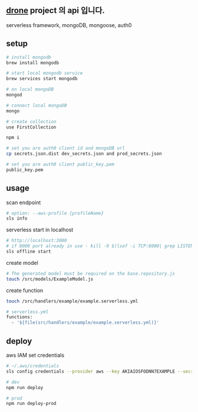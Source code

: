 ## [drone](https://github.com/navystyle/drone) project 의 api 입니다.
serverless framework, mongoDB, mongoose, auth0

## setup
```bash
# install mongodb
brew install mongodb

# start local mongodb service
brew services start mongodb

# on local mongoDB
mongod

# connect local mongoDB
mongo

# create collection
use FirstCollection
```

```bash
npm i
```

```bash
# set you are auth0 client id and mongoDB url
cp secrets.json.dist dev_secrets.json and prod_secrets.json
```

```bash
# set you are auth0 client public_key.pem
public_key.pem
```

## usage
scan endpoint
```bash
# option: --aws-profile {profileName}
sls info
```

serverless start in localhost
```bash
# http://localhost:3000
# if 8000 port already in use - kill -9 $(lsof -i TCP:8000| grep LISTEN | awk '{print $2}')
sls offline start
```

create model
```bash
# The generated model must be required on the base.repository.js
touch /src/models/ExampleModel.js
```

create function
```bash
touch /src/handlers/example/example.serverless.yml

# serverless.yml
functions:
  - '${file(src/handlers/example/example.serverless.yml)}'
```

## deploy
aws IAM set credentials
```bash
# ~/.aws/credentials
sls config credentials --provider aws --key AKIAIOSFODNN7EXAMPLE --secret wJalrXUtnFEMI/K7MDENG/bPxRfiCYEXAMPLEKEY
```

```bash
# dev
npm run deploy

# prod
npm run deploy-prod
```
